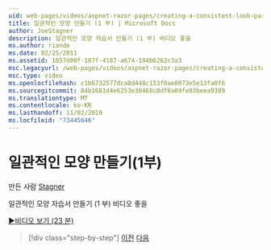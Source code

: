 ```yaml
---
uid: web-pages/videos/aspnet-razor-pages/creating-a-consistent-look-part-1
title: 일관적인 모양 만들기 (1 부) | Microsoft Docs
author: JoeStagner
description: 일관적인 모양 자습서 만들기 (1 부) 비디오 좋을
ms.author: riande
ms.date: 02/25/2011
ms.assetid: 1057d00f-187f-4187-a674-194b6262c3a3
msc.legacyurl: /web-pages/videos/aspnet-razor-pages/creating-a-consistent-look-part-1
msc.type: video
ms.openlocfilehash: c1b6732577dca8d448c153f0ae8073e5e13fa0f6
ms.sourcegitcommit: 84b1681d4e6253e30468c8df8a09fe03beea9309
ms.translationtype: MT
ms.contentlocale: ko-KR
ms.lasthandoff: 11/02/2019
ms.locfileid: "73445646"
---
```

# <a name="creating-a-consistent-look-part-1"></a>일관적인 모양 만들기(1부)

만든 사람 [Stagner](https://github.com/JoeStagner)

일관적인 모양 자습서 만들기 (1 부) 비디오 좋을

[&#9654;비디오 보기 (23 분)](https://channel9.msdn.com/Blogs/ASP-NET-Site-Videos/creating-a-consistent-look-(part-1))

> [!div class="step-by-step"]
> [이전](introduction-to-aspnet-web-programming-using-the-razor-syntax.md)
> [다음](creating-a-consistent-look-part-2.md)
